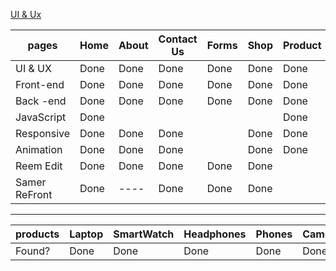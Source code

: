 [ UI & Ux ](https://www.figma.com/design/a67UQHjQ9paWjeCbw3KxGI/my-e-commerce?node-id=0-1&node-type=canvas&t=OGxMJVdHbt12qqxk-0)

|    pages      |  Home       |  About       |   Contact Us   |  Forms       |  Shop       | Product     |       Cart       |    Chect Out     |  UserDash        | AdminDash  |
| ------------- | ----------- | ------------ | ---------------| ------------ | ----------- | ----------- | ---------------- | ---------------  | ---------------- | ---------- |
| UI & UX       |    Done     |    Done      |    Done        |     Done     |   Done      |    Done     |       Done       |      Done        |     Done         |    ----    |
| Front-end     |    Done     |    Done      |    Done        |     Done     |   Done      |    Done     |       Done       |      Done        |     Done         |    Done    |
| Back -end     |    Done     |    Done      |    Done        |     Done     |   Done      |    Done     |       Done       |      Done        |     Done         |            |
| JavaScript    |    Done     |              |                |              |             |    Done     |                  |                  |                  |    Done    |
| Responsive    |    Done     |    Done      |    Done        |              |   Done      |    Done     |       Done       |      Done        |      Done        |    Done    |
| Animation     |    Done     |    Done      |    Done        |              |   Done      |    Done     |       Done       |      Done        |      Done        |    ----    |
| Reem Edit     |    Done     |    Done      |    Done        |     Done     |   Done      |             |       Done       |      Done        |      Done        |    ----    |
| Samer ReFront |    Done     |    ----      |    Done        |     Done     |   Done      |             |       ----       |      Done        |     -----        |    ----    |

-----------------------------------------------------------------------------------------------------------------------------------------------------

|     products       |  Laptop  |  SmartWatch  |  Headphones  |  Phones  |  Camera  | AirPods  |  PCs  |  KeyBoard  |  JoyStick  |  PSs  |  Speakers  |
| ------------------ | -------- | ------------ | ------------ | -------- | -------- | -------- | ----- | ---------  |----------  |------ |----------  |
|     Found?         |    Done  |     Done     |    Done      |   Done   |   Done   |  Done    |  Done |    Done    |  Done      | Done  |  Done      |


